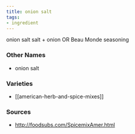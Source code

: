 ```yaml
---
title: onion salt
tags:
- ingredient
---
```

onion salt salt + onion OR Beau Monde seasoning

### Other Names

* onion salt

### Varieties

* [[american-herb-and-spice-mixes]]

### Sources
* http://foodsubs.com/SpicemixAmer.html
